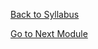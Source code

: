 [Back to Syllabus](./README.md#course-syllabus)


[Go to Next Module](./3_Protecting_Your_Data_and_Privacy.md)